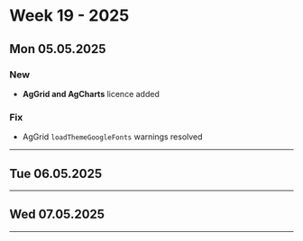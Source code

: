 # Week 19 - 2025


## Mon 05.05.2025


### New
- **AgGrid and AgCharts** licence added

### Fix
- AgGrid `loadThemeGoogleFonts` warnings resolved
---

## Tue 06.05.2025

---

## Wed 07.05.2025

---
